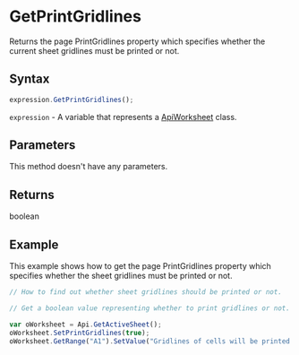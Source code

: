 # GetPrintGridlines

Returns the page PrintGridlines property which specifies whether the current sheet gridlines must be printed or not.

## Syntax

```javascript
expression.GetPrintGridlines();
```

`expression` - A variable that represents a [ApiWorksheet](../ApiWorksheet.md) class.

## Parameters

This method doesn't have any parameters.

## Returns

boolean

## Example

This example shows how to get the page PrintGridlines property which specifies whether the sheet gridlines must be printed or not.

```javascript editor-xlsx
// How to find out whether sheet gridlines should be printed or not.

// Get a boolean value representing whether to print gridlines or not.

var oWorksheet = Api.GetActiveSheet();
oWorksheet.SetPrintGridlines(true);
oWorksheet.GetRange("A1").SetValue("Gridlines of cells will be printed on this page: " + oWorksheet.GetPrintGridlines());
```
